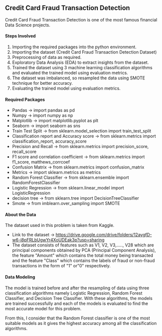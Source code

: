 ## Credit Card Fraud Transaction Detection
 Credit Card Fraud Transaction Detection is one of the most famous financial Data Science projects. 
 
 #### Steps Involved
 1. Importing the required packages into the python environment.
 2. Importing the dataset (Credit Card Fraud Transaction Detection Dataset)
 3. Preprocessing of data as required.
 4. Exploratory Data Analysis (EDA) to extract insights from the dataset.
 5. Trained the dataset using 3 machine learning classification algorithms and evaluated the trained model using evaluation metrics.
 6. The dataset was imbalanced, so resampled the data using SMOTE technique for better accuracy.
 7. Evaluating the trained model using evaluation metrics.
 
 #### Required Packages
- Pandas -> import pandas as pd
- Numpy -> import numpy as np
- Matplotlib -> import matplotlib.pyplot as plt
- Seaborn -> import seaborn as sns
- Train Test Split -> from sklearn.model_selection import train_test_split
- Classification report and Accuracy score -> from sklearn.metrics import classification_report, accuracy_score  
- Precision and Recall -> from sklearn.metrics import precision_score, recall_score 
- F1 score and correlation coefficient -> from sklearn.metrics import f1_score, matthews_corrcoef 
- Confusion Matrix -> from sklearn.metrics import confusion_matrix 
- Metrics -> import sklearn.metrics as metrics
- Random Forest Classifier -> from sklearn.ensemble import RandomForestClassifier 
- Logistic Regression -> from sklearn.linear_model import LogisticRegression
- decision tree -> from sklearn.tree import DecisionTreeClassifier 
- Smote -> from imblearn.over_sampling import SMOTE
 
 #### About the Data
 The dataset used in this problem is taken from Kaggle.
 - Link to the dataset -> https://drive.google.com/drive/folders/12aygfD-w6-i8pFRLbUgwYr4XoUDEak3p?usp=sharing
 - The dataset consists of features such as V1, V2, V3,....., V28 which are principal components obtained by PCA (Principal Component Analysis), the feature "Amount" which
 contains the total money being transacted and the feature "Class" which contains the labels of fraud or non-fraud transactions in the form of "1" or"0" respectively.
 
 #### Data Modeling
 The model is trained before and after the resampling of data using three classification algorithms namely Logistic Regression, Random Forest Classifier, and Decision Tree Classifier. With these algorithms, the models are trained successfully and each of the models is evaluated to find the most accurate model for this problem. 
 
 From this, I consider that the Random Forest classifier is one of the most suitable models as it gives the highest accuracy among all the classification algorithms.
